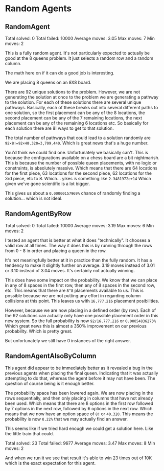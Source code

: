 # Random Agents

## RandomAgent

Total solved: 0
Total failed: 10000
Average moves: 3.05
Max moves: 7
Min moves: 2

This is a fully random agent. It's not particularly expected to actually be good at the 8 queens problem. It just selects a random row and a random column.

The math here on if it can do a good job is interesting.

We are placing 8 queens on an 8X8 board.

There are 92 unique solutions to the problem. However, we are not generating the solution at once to the problem we are generating a pathway to the solution. For each of these solutions there are several unique pathways. Basically, each of these breaks out into several different paths to one solution, so the first placement can be any of the 8 locations, the second placement can be any of the 7 remaining locations, the next placement can be any of the remaining 6 locations etc. So basically for each solution there are 8! ways to get to that solution.

The total number of pathways that could lead to a solution randomly are `92×8!=92×40,320=3,709,440`. Which is great news that's a huge number.

You'd think we could find one. Unfortunately we basically can't. This is because the configurations available on a chess board are a bit nightmarish. This is because the number of possible queen placements, with no logic or constraints, is absolutely massive. Which means that there are 64 locations for the first piece, 63 locations for the second piece, 62 locations for the 3rd piece, etc to 8. Which... yikes is something like `2.3481972e+14` Which given we've gone scientific is a lot bigger.

This gives us about a `0.00000157969%` chance of randomly finding a solution... which is not ideal.

## RandomAgentByRow

Total solved: 0
Total failed: 10000
Average moves: 3.19
Max moves: 6
Min moves: 2

I tested an agent that is better at what it does "technically". It chooses a valid row at all times. The way it does this is by running through the rows from 0 - 8 in order and placing a queen in the row.

It's not meaningfully better at it in practice than the fully random. It has a tendency to make it slightly further on average. 3.19 moves instead of 3.01 or 3.10 instead of 3.04 moves. It's certainly not actually winning.

This does have some impact on the probability. We know that we can place in any of 8 spaces in the first row, then any of 8 spaces in the second row, etc. This means that there are `8^8` placements available to us. This is possible because we are not putting any effort in regarding column collisions at this point. This leaves us with `16,777,216` placement posibilities.

However, because we are now placing in a defined order (by row). Each of the 92 solutions can actually only have one possible placement order in this new system. So the full probability is now `92/16,777,216` or `0.00054836273%` Which great news this is almost a 350% improvement on our previous probability. Which is pretty great.

But unfortunately we still have 0 instances of the right answer.

## RandomAgentAlsoByColumn

This agent did appear to be immediately better as it revealed a bug in the previous agents when placing the final queen. Indicating that it was actually attempting to do that, whereas the agent before it may not have been. The question of course being is it enough better.

The probability space has been lowered again. We are now placing in the rows sequentially, and then only placing in columns that have not already been used. Which means that there are 8 options in the first row followed by 7 options in the next row, followed by 6 options in the next row. Which means that we now have an option space of `8!` or `40,320`. This means the probability is now `0.22%` that we may actually find an answer.

This seems like if we tried hard enough we could get a solution here. Like the little train that could.

Total solved: 23
Total failed: 9977
Average moves: 3.47
Max moves: 8
Min moves: 2

And when we run it we see that result it's able to win 23 times out of 10K which is the exact expectation for this agent.

